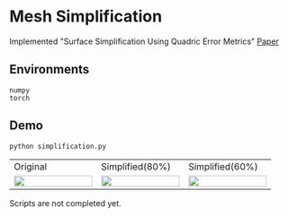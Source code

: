 # Mesh Simplification
Implemented "Surface Simplification Using Quadric Error Metrics"
[Paper](http://www.cs.cmu.edu/~garland/Papers/quadrics.pdf)

## Environments
```
numpy
torch
```

## Demo

```
python simplification.py
```

<table>
  <tr>
    <td width="30%">Original</td>
    <td width="30%">Simplified(80%)</td>
    <td width="30%">Simplified(60%)</td>
  </tr>
  <tr>
    <td width="30%"><img src="data/original.png" width="100%"/></td>
    <td width="30%"><img src="data/simp_v1.png" width="100%"/></td>
    <td width="30%"><img src="data/simp_v2.png" width="100%"/></td>
  </tr>
</table>

Scripts are not completed yet.